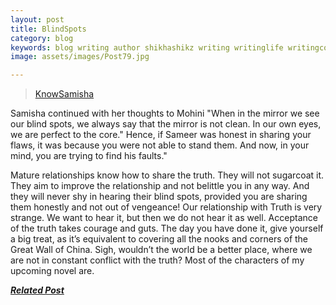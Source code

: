 ```yaml
---
layout: post
title: BlindSpots 
category: blog
keywords: blog writing author shikhashikz writing writinglife writingcommunity dailyblogpost dailyblogpostchallenge knowsamisha novel
image: assets/images/Post79.jpg

---
```

>[KnowSamisha](https://www.instagram.com/novelistinaction/)
>

Samisha continued with her thoughts to Mohini "When in the mirror we see our blind spots, we always say that the mirror is not clean. In our own eyes, we are perfect to the core." Hence, if Sameer was honest in sharing your flaws, it was because you were not able to stand them. And now, in your mind, you are trying to find his faults."

Mature relationships know how to share the truth. They will not sugarcoat it. They aim to improve the relationship and not belittle you in any way. And they will never shy in hearing their blind spots, provided you are sharing them honestly and not out of vengeance! Our relationship with Truth is very strange. We want to hear it, but then we do not hear it as well. Acceptance of the truth takes courage and guts. The day you have done it, give yourself a big treat, as it’s equivalent to covering all the nooks and corners of the Great Wall of China. Sigh, wouldn’t the world be a better place, where we are not in constant conflict with the truth? Most of the characters of my upcoming novel are.

***[Related Post](https://shikhashikz.com/TheTruth-DailyBlogPost/)***
